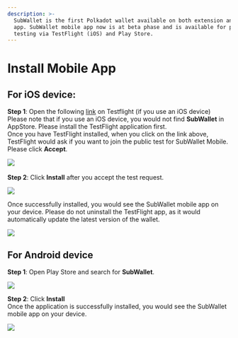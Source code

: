 ```yaml
---
description: >-
  SubWallet is the first Polkadot wallet available on both extension and mobile
  app. SubWallet mobile app now is at beta phase and is available for public
  testing via TestFlight (iOS) and Play Store.
---
```


# Install Mobile App

## For iOS device:

**Step 1**: Open the following [link](https://testflight.apple.com/join/ZW3pUbWj) on Testflight (if you use an iOS device) \
Please note that if you use an iOS device, you would not find **SubWallet** in AppStore. Please install the TestFlight application first. \
Once you have TestFlight installed, when you click on the link above, TestFlight would ask if you want to join the public test for SubWallet Mobile. Please click **Accept**. &#x20;

![](<../.gitbook/assets/image (2) (1).png>)\
\
**Step 2**: Click **Install** after you accept the test request.&#x20;

![](<../.gitbook/assets/image (3) (1).png>)

Once successfully installed, you would see the SubWallet mobile app on your device. Please do not uninstall the TestFlight app, as it would automatically update the latest version of the wallet.&#x20;

![](<../.gitbook/assets/image (1) (1).png>)

## For Android device

**Step 1**: Open Play Store and search for **SubWallet**.

![](<../.gitbook/assets/image (100).png>)

**Step 2**: Click **Install**\
Once the application is successfully installed, you would see the SubWallet mobile app on your device.&#x20;

![](<../.gitbook/assets/image (110).png>)
